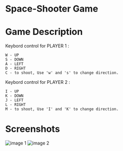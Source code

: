 # Space-Shooter Game
# Game Description
Keybord control for PLAYER 1 :

    W - UP
    S - DOWN
    A - LEFT
    D - RIGHT
    C - to shoot, Use 'w' and 's' to change direction.

Keybord control for PLAYER 2 :

    I - UP
    K - DOWN
    J - LEFT
    L - RIGHT
    M - to shoot, Use 'I' and 'K' to change direction. 
# Screenshots
![image 1](https://user-images.githubusercontent.com/48853608/128545422-ec90d2e3-f677-4736-b014-f4b466bd9280.jpeg)
![image 2](https://user-images.githubusercontent.com/48853608/128545426-ddc55a5d-c066-498c-a984-53e1713340e5.jpeg)
